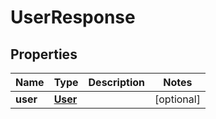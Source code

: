 

# UserResponse

## Properties

Name | Type | Description | Notes
------------ | ------------- | ------------- | -------------
**user** | [**User**](User.md) |  |  [optional]



